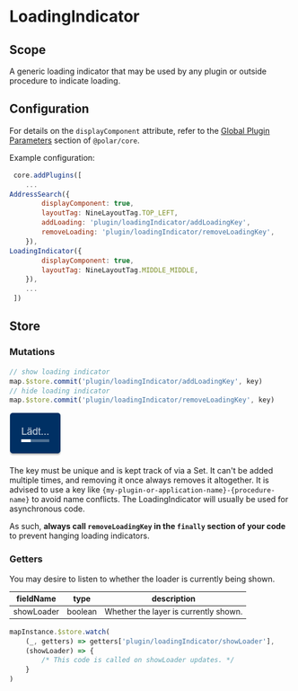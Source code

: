 # LoadingIndicator

## Scope

A generic loading indicator that may be used by any plugin or outside procedure to indicate loading.

## Configuration

For details on the `displayComponent` attribute, refer to the [Global Plugin Parameters](../../core/README.md#global-plugin-parameters) section of `@polar/core`.

Example configuration:

```js
 core.addPlugins([
    ...
AddressSearch({
        displayComponent: true,
        layoutTag: NineLayoutTag.TOP_LEFT,
        addLoading: 'plugin/loadingIndicator/addLoadingKey',
        removeLoading: 'plugin/loadingIndicator/removeLoadingKey',
    }),
LoadingIndicator({
        displayComponent: true,
        layoutTag: NineLayoutTag.MIDDLE_MIDDLE,
    }),
    ...
 ])
```

## Store

### Mutations

```js
// show loading indicator
map.$store.commit('plugin/loadingIndicator/addLoadingKey', key)
// hide loading indicator
map.$store.commit('plugin/loadingIndicator/removeLoadingKey', key)
```

![Loading indicator example](./readme_loadingIndicator_example.png)

The key must be unique and is kept track of via a Set. It can't be added multiple times, and removing it once always removes it altogether. It is advised to use a key like `{my-plugin-or-application-name}-{procedure-name}` to avoid name conflicts. The LoadingIndicator will usually be used for asynchronous code.

As such, **always call `removeLoadingKey` in the `finally` section of your code** to prevent hanging loading indicators.

### Getters

You may desire to listen to whether the loader is currently being shown.

| fieldName | type | description |
| - | - | - |
| showLoader | boolean | Whether the layer is currently shown. |

```js
mapInstance.$store.watch(
    (_, getters) => getters['plugin/loadingIndicator/showLoader'],
    (showLoader) => {
        /* This code is called on showLoader updates. */
    }
)
```
